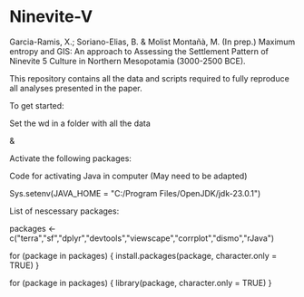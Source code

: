 # Ninevite-V
Garcia-Ramis, X.; Soriano-Elias, B. &amp; Molist Montañà, M. (In prep.) Maximum entropy and GIS: An approach to Assessing the Settlement Pattern of Ninevite 5 Culture in Northern Mesopotamia (3000-2500 BCE).

This repository contains all the data and scripts required to fully reproduce all analyses presented in the paper.

To get started:

Set the wd in a folder with all the data

&

Activate the following packages:

Code for activating Java in computer (May need to be adapted)

Sys.setenv(JAVA_HOME = "C:/Program Files/OpenJDK/jdk-23.0.1")

List of nescessary packages:

packages <- c("terra","sf","dplyr","devtools","viewscape","corrplot","dismo","rJava")

for (package in packages) {
  install.packages(package, character.only = TRUE)
}

for (package in packages) {
  library(package, character.only = TRUE)
}
